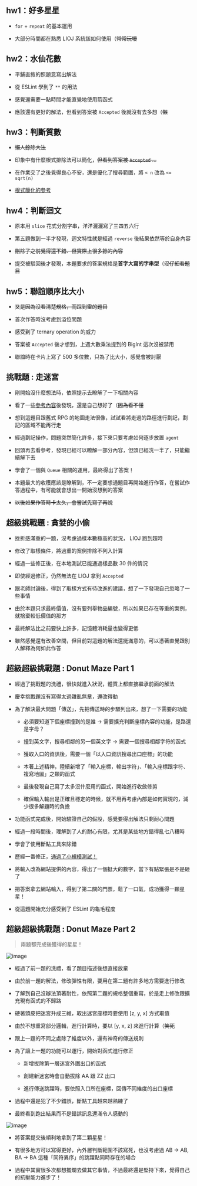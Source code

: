 ## hw1：好多星星

  - `for` + `repeat` 的基本運用

  - 大部分時間都在熟悉 LIOJ 系統該如何使用（~~常常玩壞~~

## hw2：水仙花數

  - 平鋪直敘的照題意寫出解法

  - 從 ESLint 學到了 `**` 的用法

  - 感覺還需要一點時間才能直覺地使用箭函式
  
  - 應該還有更好的解法，但看到答案被 `Accepted` 後就沒有去多想（~~懶~~

## hw3：判斷質數

  - ~~懶人餘除大法~~

  - 印象中有什麼根式排除法可以簡化，~~但看到答案被 `Accepted` ...~~

  - 在作業交了之後覺得良心不安，還是優化了搜尋範圍，將 `< n` 改為 `<= sqrt(n)`

  - [根式簡化的參考](https://www.youtube.com/watch?v=4vbcC4TcMGc)

## hw4：判斷迴文

  - 原本用 `slice` 花式分割字串，洋洋灑灑寫了三四五六行
  
  - 第五題做到一半才發現，迴文特性就是經過 `reverse` 後結果依然等於自身內容
  
  - ~~刪除了之前覺得還不錯、但實際上很多餘的內容~~
  
  - 提交被駁回後才發現，本題要求的答案規格是**首字大寫的字串型**（~~沒仔細看題目~~


## hw5：聯誼順序比大小

  - ~~又是因為沒看清楚規格，而踩到雷的題目~~

  - 首次作答時沒考慮到溢位問題

  - 感受到了 ternary operation 的威力

  - 答案被 `Accepted` 後才想到，上週大數乘法提到的 BigInt 這次沒被禁用

  - 聯誼時在卡片上寫了 500 多位數，只為了比大小，感覺會被討厭


## 挑戰題 : 走迷宮

  - 剛開始沒什麼想法時，依照提示去瞭解了一下相關內容

  - 看了一些[參考內容](https://zh.wikipedia.org/wiki/%E5%B9%BF%E5%BA%A6%E4%BC%98%E5%85%88%E6%90%9C%E7%B4%A2)後發現，還是自己想好了（~~因為看不懂~~

  - 想到這題目跟舊式 RPG 的地圖走法很像，試試看將走過的路徑進行劃記，劃記的區域不能再行走
  
  - 經過劃記操作，問題突然簡化許多，接下來只要考慮如何逐步放置 `agent`

  - 回頭再去看參考，發現已經可以瞭解一部分內容，但頭已經洗一半了，只能繼續解下去

  - 學會了一個與 `Queue` 相關的運用，最終得出了答案！

  - 本題最大的收穫應該是瞭解到，不一定要想通題目再開始進行作答，在嘗試作答過程中，有可能就會想出一開始沒想到的答案

  - ~~以後如果作答時卡太久，會嘗試先寫了再說~~

## 超級挑戰題 : 貪婪的小偷

  - 挫折感滿重的一題，沒考慮過樣本數極高的狀況， LIOJ 跑到超時

  - 修改了取樣條件，將過重的案例排除不列入計算

  - 經過一些修正後，在本地測試已能通過樣品數 30 件的情況
  
  - 即使經過修正，仍然無法在 LIOJ 拿到 `Accepted`

  - 跟老師討論後，得到了取樣方式有待改進的建議，想了一下發現自己忽略了一些事情

  - 由於本題只求最終價值，沒有要列舉物品編號，所以如果已存在等重的案例，就捨棄較低價值的那方

  - 最終解法比之前要快上許多，記憶體消耗量也變得更低

  - 雖然感覺還有改善空間，但目前對這題的解法還挺滿意的，可以憑著直覺跟別人解釋為何如此作答


## 超級超級挑戰題 : Donut Maze Part 1

  - 經過了挑戰題的洗禮，很快就進入狀況，體質上都直接繼承前面的解法

  - 慶幸挑戰題沒有寫得太過雜亂無章，還改得動

  - 為了解決最大問題「傳送」，先把傳送時的步驟列出來，想了一下需要的功能

    - 必須要知道下個座標撞到的是誰 → 需要擴充判斷座標內容的功能，是路還是字母？

    - 撞到英文字，搜尋相鄰的另一個英文字 → 需要一個搜尋相鄰字符的函式

    - 獲取入口的資訊後，需要一個「以入口資訊搜尋出口座標」的功能

    - 本著上述精神，陸續新增了「輸入座標，輸出字符」、「輸入座標跟字符、複寫地圖」之類的函式

    - 最後發現自己寫了太多沒什麼用的函式，開始進行收斂修剪

    - 確保輸入輸出是正確且穩定的時候，就不用再考慮內部是如何實現的，減少很多解題時的負擔
  
  - 功能函式完成後，開始驗證自己的假設，感覺要得出解法只剩耐心問題

  - 經過一段時間後，理解到了人的耐心有限，尤其是某些地方錯得亂七八糟時

  - 學會了使用斷點工具來除錯

  - 歷經一番修正，[通過了小規模測試！](https://www.youtube.com/watch?v=D8jFAUpOl8c)

  - 將輸入改為網站提供的內容，得出了一個挺大的數字，當下有點緊張是不是砸了
  
  - 把答案拿去網站輸入，得到了第二關的門票，鬆了一口氣，成功獲得一顆星星！

  - 從這題開始充分感受到了 ESLint 的龜毛程度


## 超級超級挑戰題 : Donut Maze Part 2

>兩題都完成後獲得的星星！

![image](./img/AdventOfCode.png)

- 經過了前一題的洗禮，看了題目描述後想直接放棄

- 由於前一題的解法，修改彈性有限，要用在第二題有許多地方需要進行修改

- 了解到自己沒辦法頂著耐性，依照第二題的規格整個重寫，於是走上修改跟擴充現有函式的不歸路

- 硬著頭皮把迷宮升成三維，取出迷宮座標時要使用 [z, y, x] 方式取值

- 由於不想重寫部分邏輯，進行計算時，要以 [y, x, z] 來進行計算（~~笑死~~

- 跟上一題的不同之處除了維度以外，還有神奇的傳送規則

- 為了讓上一題的功能可以運行，開始對函式進行修正

  - 新增拔除第一層迷宮外圍出口的函式

  - 創建新迷宮時會自動拔除 AA 跟 ZZ 出口

  - 進行傳送跳躍時，要依照入口所在座標，回傳不同維度的出口座標

- 過程中還是犯了不少錯誤，斷點工具越來越熟練了

- 最終看到跑出結果而不是錯誤訊息還滿令人感動的

![image](./img/gitBash.png)

- 將答案提交後順利地拿到了第二顆星星！

- 有很多地方可以寫得更好，內外層判斷範圍不該寫死，也沒考慮過 AB → AB, BA → BA 這種「同符異序」的跳躍點同時存在的場合

- 過程中其實很多次都想擺爛去做其它事情，不過最終還是堅持下來，覺得自己的抗壓能力進步了！
